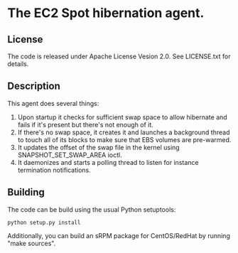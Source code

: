 # The EC2 Spot hibernation agent.

## License
The code is released under Apache License Vesion 2.0. See LICENSE.txt for details.

## Description

This agent does several things:

1. Upon startup it checks for sufficient swap space to allow hibernate and fails
    if it's present but there's not enough of it.
2. If there's no swap space, it creates it and launches a background thread to
    touch all of its blocks to make sure that EBS volumes are pre-warmed.
3. It updates the offset of the swap file in the kernel using SNAPSHOT_SET_SWAP_AREA ioctl.
4. It daemonizes and starts a polling thread to listen for instance termination notifications.

## Building
The code can be build using the usual Python setuptools:

```
python setup.py install
```

Additionally, you can build an sRPM package for CentOS/RedHat by running "make sources".
